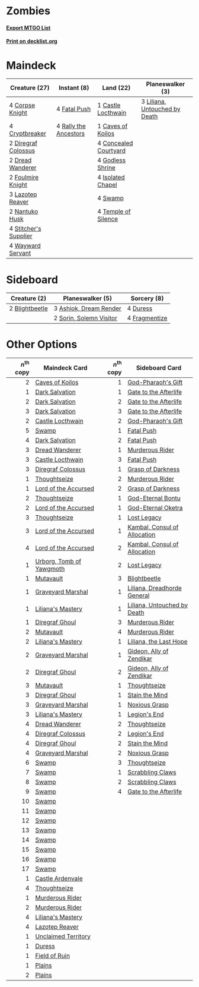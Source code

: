 # Zombies

#### [Export MTGO List](../collection/Zombies/Zombies.txt)
#### [Print on decklist.org](http://decklist.org/?deckmain=1%09Castle%20Locthwain%0A1%09Caves%20of%20Koilos%0A4%09Concealed%20Courtyard%0A4%09Corpse%20Knight%0A4%09Cryptbreaker%0A2%09Diregraf%20Colossus%0A2%09Dread%20Wanderer%0A4%09Fatal%20Push%0A2%09Foulmire%20Knight%0A4%09Godless%20Shrine%0A4%09Isolated%20Chapel%0A3%09Lazotep%20Reaver%0A3%09Liliana,%20Untouched%20by%20Death%0A2%09Nantuko%20Husk%0A4%09Rally%20the%20Ancestors%0A4%09Stitcher's%20Supplier%0A4%09Swamp%0A4%09Temple%20of%20Silence%0A4%09Wayward%20Servant&deckside=3%09Ashiok,%20Dream%20Render%0A2%09Blightbeetle%0A4%09Duress%0A4%09Fragmentize%0A2%09Sorin,%20Solemn%20Visitor)
# Maindeck

|                                         Creature (27)                                          |                                          Instant (8)                                           |                                           Land (22)                                            |                                            Planeswalker (3)                                            |
|------------------------------------------------------------------------------------------------|------------------------------------------------------------------------------------------------|------------------------------------------------------------------------------------------------|--------------------------------------------------------------------------------------------------------|
|4 [Corpse Knight](http://gatherer.wizards.com/Pages/Card/Details.aspx?multiverseid=466960)      |4 [Fatal Push](http://gatherer.wizards.com/Pages/Card/Details.aspx?multiverseid=423724)         |1 [Castle Locthwain](http://gatherer.wizards.com/Pages/Card/Details.aspx?multiverseid=473203)   |3 [Liliana, Untouched by Death](http://gatherer.wizards.com/Pages/Card/Details.aspx?multiverseid=447242)|
|4 [Cryptbreaker](http://gatherer.wizards.com/Pages/Card/Details.aspx?multiverseid=414381)       |4 [Rally the Ancestors](http://gatherer.wizards.com/Pages/Card/Details.aspx?multiverseid=391901)|1 [Caves of Koilos](http://gatherer.wizards.com/Pages/Card/Details.aspx?multiverseid=129497)    |                                                                                                        |
|2 [Diregraf Colossus](http://gatherer.wizards.com/Pages/Card/Details.aspx?multiverseid=409854)  |                                                                                                |4 [Concealed Courtyard](http://gatherer.wizards.com/Pages/Card/Details.aspx?multiverseid=417818)|                                                                                                        |
|2 [Dread Wanderer](http://gatherer.wizards.com/Pages/Card/Details.aspx?multiverseid=426790)     |                                                                                                |4 [Godless Shrine](http://gatherer.wizards.com/Pages/Card/Details.aspx?multiverseid=405099)     |                                                                                                        |
|2 [Foulmire Knight](http://gatherer.wizards.com/Pages/Card/Details.aspx?multiverseid=473052)    |                                                                                                |4 [Isolated Chapel](http://gatherer.wizards.com/Pages/Card/Details.aspx?multiverseid=443129)    |                                                                                                        |
|3 [Lazotep Reaver](http://gatherer.wizards.com/Pages/Card/Details.aspx?multiverseid=461023)     |                                                                                                |4 [Swamp](http://gatherer.wizards.com/Pages/Card/Details.aspx?multiverseid=439858)              |                                                                                                        |
|2 [Nantuko Husk](http://gatherer.wizards.com/Pages/Card/Details.aspx?multiverseid=129653)       |                                                                                                |4 [Temple of Silence](http://gatherer.wizards.com/Pages/Card/Details.aspx?multiverseid=373522)  |                                                                                                        |
|4 [Stitcher's Supplier](http://gatherer.wizards.com/Pages/Card/Details.aspx?multiverseid=447257)|                                                                                                |                                                                                                |                                                                                                        |
|4 [Wayward Servant](http://gatherer.wizards.com/Pages/Card/Details.aspx?multiverseid=426910)    |                                                                                                |                                                                                                |                                                                                                        |


# Sideboard

|                                      Creature (2)                                       |                                         Planeswalker (5)                                         |                                      Sorcery (8)                                       |
|-----------------------------------------------------------------------------------------|--------------------------------------------------------------------------------------------------|----------------------------------------------------------------------------------------|
|2 [Blightbeetle](http://gatherer.wizards.com/Pages/Card/Details.aspx?multiverseid=466841)|3 [Ashiok, Dream Render](http://gatherer.wizards.com/Pages/Card/Details.aspx?multiverseid=461155) |4 [Duress](http://gatherer.wizards.com/Pages/Card/Details.aspx?multiverseid=14557)      |
|                                                                                         |2 [Sorin, Solemn Visitor](http://gatherer.wizards.com/Pages/Card/Details.aspx?multiverseid=386672)|4 [Fragmentize](http://gatherer.wizards.com/Pages/Card/Details.aspx?multiverseid=417587)|


# Other Options

|*n*<sup>th</sup> copy|                                           Maindeck Card                                           |*n*<sup>th</sup> copy|                                            Sideboard Card                                             |
|--------------------:|---------------------------------------------------------------------------------------------------|--------------------:|-------------------------------------------------------------------------------------------------------|
|                    2|[Caves of Koilos](http://gatherer.wizards.com/Pages/Card/Details.aspx?multiverseid=129497)         |                    1|[God-Pharaoh's Gift](http://gatherer.wizards.com/Pages/Card/Details.aspx?multiverseid=430850)          |
|                    1|[Dark Salvation](http://gatherer.wizards.com/Pages/Card/Details.aspx?multiverseid=414382)          |                    1|[Gate to the Afterlife](http://gatherer.wizards.com/Pages/Card/Details.aspx?multiverseid=426930)       |
|                    2|[Dark Salvation](http://gatherer.wizards.com/Pages/Card/Details.aspx?multiverseid=414382)          |                    2|[Gate to the Afterlife](http://gatherer.wizards.com/Pages/Card/Details.aspx?multiverseid=426930)       |
|                    3|[Dark Salvation](http://gatherer.wizards.com/Pages/Card/Details.aspx?multiverseid=414382)          |                    3|[Gate to the Afterlife](http://gatherer.wizards.com/Pages/Card/Details.aspx?multiverseid=426930)       |
|                    2|[Castle Locthwain](http://gatherer.wizards.com/Pages/Card/Details.aspx?multiverseid=473203)        |                    2|[God-Pharaoh's Gift](http://gatherer.wizards.com/Pages/Card/Details.aspx?multiverseid=430850)          |
|                    5|[Swamp](http://gatherer.wizards.com/Pages/Card/Details.aspx?multiverseid=439858)                   |                    1|[Fatal Push](http://gatherer.wizards.com/Pages/Card/Details.aspx?multiverseid=423724)                  |
|                    4|[Dark Salvation](http://gatherer.wizards.com/Pages/Card/Details.aspx?multiverseid=414382)          |                    2|[Fatal Push](http://gatherer.wizards.com/Pages/Card/Details.aspx?multiverseid=423724)                  |
|                    3|[Dread Wanderer](http://gatherer.wizards.com/Pages/Card/Details.aspx?multiverseid=426790)          |                    1|[Murderous Rider](http://gatherer.wizards.com/Pages/Card/Details.aspx?multiverseid=473059)             |
|                    3|[Castle Locthwain](http://gatherer.wizards.com/Pages/Card/Details.aspx?multiverseid=473203)        |                    3|[Fatal Push](http://gatherer.wizards.com/Pages/Card/Details.aspx?multiverseid=423724)                  |
|                    3|[Diregraf Colossus](http://gatherer.wizards.com/Pages/Card/Details.aspx?multiverseid=409854)       |                    1|[Grasp of Darkness](http://gatherer.wizards.com/Pages/Card/Details.aspx?multiverseid=407595)           |
|                    1|[Thoughtseize](http://gatherer.wizards.com/Pages/Card/Details.aspx?multiverseid=438676)            |                    2|[Murderous Rider](http://gatherer.wizards.com/Pages/Card/Details.aspx?multiverseid=473059)             |
|                    1|[Lord of the Accursed](http://gatherer.wizards.com/Pages/Card/Details.aspx?multiverseid=426801)    |                    2|[Grasp of Darkness](http://gatherer.wizards.com/Pages/Card/Details.aspx?multiverseid=407595)           |
|                    2|[Thoughtseize](http://gatherer.wizards.com/Pages/Card/Details.aspx?multiverseid=438676)            |                    1|[God-Eternal Bontu](http://gatherer.wizards.com/Pages/Card/Details.aspx?multiverseid=461019)           |
|                    2|[Lord of the Accursed](http://gatherer.wizards.com/Pages/Card/Details.aspx?multiverseid=426801)    |                    1|[God-Eternal Oketra](http://gatherer.wizards.com/Pages/Card/Details.aspx?multiverseid=460943)          |
|                    3|[Thoughtseize](http://gatherer.wizards.com/Pages/Card/Details.aspx?multiverseid=438676)            |                    1|[Lost Legacy](http://gatherer.wizards.com/Pages/Card/Details.aspx?multiverseid=417661)                 |
|                    3|[Lord of the Accursed](http://gatherer.wizards.com/Pages/Card/Details.aspx?multiverseid=426801)    |                    1|[Kambal, Consul of Allocation](http://gatherer.wizards.com/Pages/Card/Details.aspx?multiverseid=417756)|
|                    4|[Lord of the Accursed](http://gatherer.wizards.com/Pages/Card/Details.aspx?multiverseid=426801)    |                    2|[Kambal, Consul of Allocation](http://gatherer.wizards.com/Pages/Card/Details.aspx?multiverseid=417756)|
|                    1|[Urborg, Tomb of Yawgmoth](http://gatherer.wizards.com/Pages/Card/Details.aspx?multiverseid=383425)|                    2|[Lost Legacy](http://gatherer.wizards.com/Pages/Card/Details.aspx?multiverseid=417661)                 |
|                    1|[Mutavault](http://gatherer.wizards.com/Pages/Card/Details.aspx?multiverseid=370733)               |                    3|[Blightbeetle](http://gatherer.wizards.com/Pages/Card/Details.aspx?multiverseid=466841)                |
|                    1|[Graveyard Marshal](http://gatherer.wizards.com/Pages/Card/Details.aspx?multiverseid=447235)       |                    1|[Liliana, Dreadhorde General](http://gatherer.wizards.com/Pages/Card/Details.aspx?multiverseid=461024) |
|                    1|[Liliana's Mastery](http://gatherer.wizards.com/Pages/Card/Details.aspx?multiverseid=426800)       |                    1|[Liliana, Untouched by Death](http://gatherer.wizards.com/Pages/Card/Details.aspx?multiverseid=447242) |
|                    1|[Diregraf Ghoul](http://gatherer.wizards.com/Pages/Card/Details.aspx?multiverseid=409630)          |                    3|[Murderous Rider](http://gatherer.wizards.com/Pages/Card/Details.aspx?multiverseid=473059)             |
|                    2|[Mutavault](http://gatherer.wizards.com/Pages/Card/Details.aspx?multiverseid=370733)               |                    4|[Murderous Rider](http://gatherer.wizards.com/Pages/Card/Details.aspx?multiverseid=473059)             |
|                    2|[Liliana's Mastery](http://gatherer.wizards.com/Pages/Card/Details.aspx?multiverseid=426800)       |                    1|[Liliana, the Last Hope](http://gatherer.wizards.com/Pages/Card/Details.aspx?multiverseid=414388)      |
|                    2|[Graveyard Marshal](http://gatherer.wizards.com/Pages/Card/Details.aspx?multiverseid=447235)       |                    1|[Gideon, Ally of Zendikar](http://gatherer.wizards.com/Pages/Card/Details.aspx?multiverseid=401897)    |
|                    2|[Diregraf Ghoul](http://gatherer.wizards.com/Pages/Card/Details.aspx?multiverseid=409630)          |                    2|[Gideon, Ally of Zendikar](http://gatherer.wizards.com/Pages/Card/Details.aspx?multiverseid=401897)    |
|                    3|[Mutavault](http://gatherer.wizards.com/Pages/Card/Details.aspx?multiverseid=370733)               |                    1|[Thoughtseize](http://gatherer.wizards.com/Pages/Card/Details.aspx?multiverseid=438676)                |
|                    3|[Diregraf Ghoul](http://gatherer.wizards.com/Pages/Card/Details.aspx?multiverseid=409630)          |                    1|[Stain the Mind](http://gatherer.wizards.com/Pages/Card/Details.aspx?multiverseid=383402)              |
|                    3|[Graveyard Marshal](http://gatherer.wizards.com/Pages/Card/Details.aspx?multiverseid=447235)       |                    1|[Noxious Grasp](http://gatherer.wizards.com/Pages/Card/Details.aspx?multiverseid=466864)               |
|                    3|[Liliana's Mastery](http://gatherer.wizards.com/Pages/Card/Details.aspx?multiverseid=426800)       |                    1|[Legion's End](http://gatherer.wizards.com/Pages/Card/Details.aspx?multiverseid=466860)                |
|                    4|[Dread Wanderer](http://gatherer.wizards.com/Pages/Card/Details.aspx?multiverseid=426790)          |                    2|[Thoughtseize](http://gatherer.wizards.com/Pages/Card/Details.aspx?multiverseid=438676)                |
|                    4|[Diregraf Colossus](http://gatherer.wizards.com/Pages/Card/Details.aspx?multiverseid=409854)       |                    2|[Legion's End](http://gatherer.wizards.com/Pages/Card/Details.aspx?multiverseid=466860)                |
|                    4|[Diregraf Ghoul](http://gatherer.wizards.com/Pages/Card/Details.aspx?multiverseid=409630)          |                    2|[Stain the Mind](http://gatherer.wizards.com/Pages/Card/Details.aspx?multiverseid=383402)              |
|                    4|[Graveyard Marshal](http://gatherer.wizards.com/Pages/Card/Details.aspx?multiverseid=447235)       |                    2|[Noxious Grasp](http://gatherer.wizards.com/Pages/Card/Details.aspx?multiverseid=466864)               |
|                    6|[Swamp](http://gatherer.wizards.com/Pages/Card/Details.aspx?multiverseid=439858)                   |                    3|[Thoughtseize](http://gatherer.wizards.com/Pages/Card/Details.aspx?multiverseid=438676)                |
|                    7|[Swamp](http://gatherer.wizards.com/Pages/Card/Details.aspx?multiverseid=439858)                   |                    1|[Scrabbling Claws](http://gatherer.wizards.com/Pages/Card/Details.aspx?multiverseid=451173)            |
|                    8|[Swamp](http://gatherer.wizards.com/Pages/Card/Details.aspx?multiverseid=439858)                   |                    2|[Scrabbling Claws](http://gatherer.wizards.com/Pages/Card/Details.aspx?multiverseid=451173)            |
|                    9|[Swamp](http://gatherer.wizards.com/Pages/Card/Details.aspx?multiverseid=439858)                   |                    4|[Gate to the Afterlife](http://gatherer.wizards.com/Pages/Card/Details.aspx?multiverseid=426930)       |
|                   10|[Swamp](http://gatherer.wizards.com/Pages/Card/Details.aspx?multiverseid=439858)                   |                     |                                                                                                       |
|                   11|[Swamp](http://gatherer.wizards.com/Pages/Card/Details.aspx?multiverseid=439858)                   |                     |                                                                                                       |
|                   12|[Swamp](http://gatherer.wizards.com/Pages/Card/Details.aspx?multiverseid=439858)                   |                     |                                                                                                       |
|                   13|[Swamp](http://gatherer.wizards.com/Pages/Card/Details.aspx?multiverseid=439858)                   |                     |                                                                                                       |
|                   14|[Swamp](http://gatherer.wizards.com/Pages/Card/Details.aspx?multiverseid=439858)                   |                     |                                                                                                       |
|                   15|[Swamp](http://gatherer.wizards.com/Pages/Card/Details.aspx?multiverseid=439858)                   |                     |                                                                                                       |
|                   16|[Swamp](http://gatherer.wizards.com/Pages/Card/Details.aspx?multiverseid=439858)                   |                     |                                                                                                       |
|                   17|[Swamp](http://gatherer.wizards.com/Pages/Card/Details.aspx?multiverseid=439858)                   |                     |                                                                                                       |
|                    1|[Castle Ardenvale](http://gatherer.wizards.com/Pages/Card/Details.aspx?multiverseid=473200)        |                     |                                                                                                       |
|                    4|[Thoughtseize](http://gatherer.wizards.com/Pages/Card/Details.aspx?multiverseid=438676)            |                     |                                                                                                       |
|                    1|[Murderous Rider](http://gatherer.wizards.com/Pages/Card/Details.aspx?multiverseid=473059)         |                     |                                                                                                       |
|                    2|[Murderous Rider](http://gatherer.wizards.com/Pages/Card/Details.aspx?multiverseid=473059)         |                     |                                                                                                       |
|                    4|[Liliana's Mastery](http://gatherer.wizards.com/Pages/Card/Details.aspx?multiverseid=426800)       |                     |                                                                                                       |
|                    4|[Lazotep Reaver](http://gatherer.wizards.com/Pages/Card/Details.aspx?multiverseid=461023)          |                     |                                                                                                       |
|                    1|[Unclaimed Territory](http://gatherer.wizards.com/Pages/Card/Details.aspx?multiverseid=435419)     |                     |                                                                                                       |
|                    1|[Duress](http://gatherer.wizards.com/Pages/Card/Details.aspx?multiverseid=14557)                   |                     |                                                                                                       |
|                    1|[Field of Ruin](http://gatherer.wizards.com/Pages/Card/Details.aspx?multiverseid=435415)           |                     |                                                                                                       |
|                    1|[Plains](http://gatherer.wizards.com/Pages/Card/Details.aspx?multiverseid=439856)                  |                     |                                                                                                       |
|                    2|[Plains](http://gatherer.wizards.com/Pages/Card/Details.aspx?multiverseid=439856)                  |                     |                                                                                                       |

